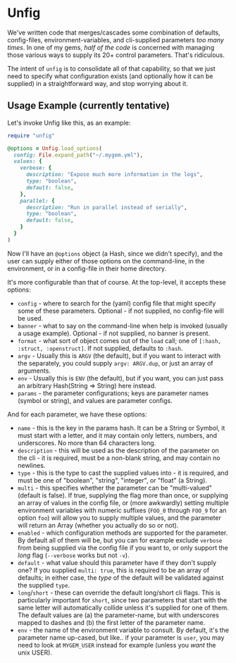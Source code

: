 # Unfig

We've written code that merges/cascades some combination of defaults, config-files,
environment-variables, and cli-supplied parameters *too many times*. In one of my
gems, _half of the code_ is concerned with managing those various ways to supply
its 20+ control parameters. That's ridiculous.

The intent of `unfig` is to consolidate all of that capability, so that we
just need to specify what configuration exists (and optionally how it can be
supplied) in a straightforward way, and stop worrying about it.

## Usage Example (currently tentative)

Let's invoke Unfig like this, as an example:

```ruby
require "unfig"

@options = Unfig.load_options(
  config: File.expand_path("~/.mygem.yml"),
  values: {
    verbose: {
      description: "Expose much more information in the logs",
      type: "boolean",
      default: false,
    },
    parallel: {
      description: "Run in parallel instead of serially",
      type: "boolean",
      default: false,
    }
  }
)
```

Now I'll have an `@options` object (a Hash, since we didn't specify), and the
user can supply either of those options on the command-line, in the environment,
or in a config-file in their home directory.

It's more configurable than that of course. At the top-level, it accepts these
options:

* `config` - where to search for the (yaml) config file that might specify some
  of these parameters. Optional - if not supplied, no config-file will be used.
* `banner` - what to say on the command-line when help is invoked (usually a
  usage example). Optional - if not supplied, no banner is present.
* `format` - what sort of object comes out of the `load` call; one of
  `[:hash, :struct, :openstruct]`. If not supplied, defaults to `:hash`.
* `argv` - Usually this is `ARGV` (the default), but if you want to interact
  with the separately, you could supply `argv: ARGV.dup`, or just an array
  of arguments.
* `env` - Usually this is `ENV` (the default), but if you want, you can just
  pass an arbitrary Hash(String => String) here instead.
* `params` - the parameter configurations; keys are parameter names (symbol or
  string), and values are parameter configs.

And for each parameter, we have these options:

* `name` - this is the key in the params hash. It can be a String or Symbol,
  it must start with a letter, and it may contain only letters, numbers, and
  underscores. No more than 64 characters long.
* `description` - this will be used as the description of the parameter on the
  cli - it is required, must be a non-blank string, and may contain no newlines.
* `type` - this is the type to cast the supplied values into - it is required,
  and must be one of "boolean", "string", "integer", or "float" (a String).
* `multi` - this specifies whether the parameter can be "multi-valued" (default
  is false). If true, supplying the flag more than once, or supplying an array
  of values in the config file, or (more awkwardly) setting multiple environment
  variables with numeric suffixes (`FOO_0` through `FOO_9` for an option `foo`)
  will allow you to supply multiple values, and the parameter will return an
  Array (whether you actually do so or not).
* `enabled` - which configuration methods are supported for the parameter. By
  default all of them will be, but you can for example exclude `verbose` from
  being supplied via the config file if you want to, or only support the _long_
  flag (`--verbose` works but not `-v`).
* `default` - what value should this parameter have if they don't supply one?
  If you supplied `multi: true`, this is required to be an array of defaults;
  in either case, the _type_ of the default will be validated against the
  supplied `type`.
* `long`/`short` - these can override the default long/short cli flags. This is
  particularly important for `short`, since two parameters that start with the
  same letter will automatically collide unless it's supplied for one of them.
  The default values are (a) the parameter-name, but with underscores mapped to
  dashes and (b) the first letter of the parameter name.
* `env` - the name of the environment variable to consult. By default, it's the
  parameter name up-cased, but like.. if your parameter is `user`, you may need
  to look at `MYGEM_USER` instead for example (unless you _want_ the unix USER).
